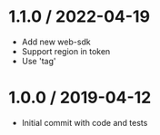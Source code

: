 1.1.0 / 2022-04-19
===================

  * Add new web-sdk
  * Support region in token
  * Use 'tag'

1.0.0 / 2019-04-12
==================

  * Initial commit with code and tests
